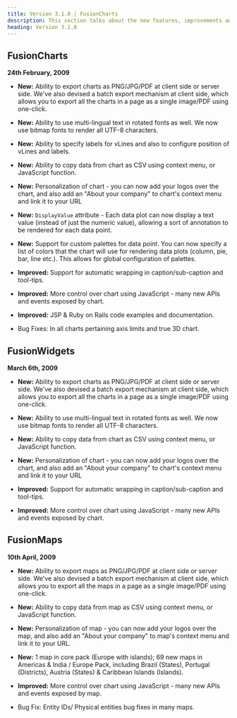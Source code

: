 ```yaml
---
title: Version 3.1.0 | FusionCharts
description: This section talks about the new features, improvements and fixes for v3.1.0.
heading: Version 3.1.0
---
```


## FusionCharts
**24th February, 2009**

* **New:** Ability to export charts as PNG/JPG/PDF at client side or server side. We've also devised a batch export mechanism at client side, which allows you to export all the charts in a page as a single image/PDF using one-click.

* **New:** Ability to use multi-lingual text in rotated fonts as well. We now use bitmap fonts to render all UTF-8 characters.

* **New:** Ability to specify labels for vLines and also to configure position of vLines and labels.

* **New:** Ability to copy data from chart as CSV using context menu, or JavaScript function.

* **New:** Personalization of chart - you can now add your logos over the chart, and also add an "About your company" to chart's context menu and link it to your URL

* **New:** `DisplayValue` attribute - Each data plot can now display a text value (instead of just the numeric value), allowing a sort of annotation to be rendered for each data point.

* **New:** Support for custom palettes for data point. You can now specify a list of colors that the chart will use for rendering data plots (column, pie, bar, line etc.). This allows for global configuration of palettes.

* **Improved:** Support for automatic wrapping in caption/sub-caption and tool-tips.

* **Improved:** More control over chart using JavaScript - many new APIs and events exposed by chart.

* **Improved:** JSP & Ruby on Rails code examples and documentation.

* Bug Fixes: In all charts pertaining axis limits and true 3D chart.

## FusionWidgets
**March 6th, 2009**

* **New:** Ability to export charts as PNG/JPG/PDF at client side or server side. We've also devised a batch export mechanism at client side, which allows you to export all the charts in a page as a single image/PDF using one-click.

* **New:** Ability to use multi-lingual text in rotated fonts as well. We now use bitmap fonts to render all UTF-8 characters.

* **New:** Ability to copy data from chart as CSV using context menu, or JavaScript function.

* **New:** Personalization of chart - you can now add your logos over the chart, and also add an "About your company" to chart's context menu and link it to your URL

* **Improved:** Support for automatic wrapping in caption/sub-caption and tool-tips.

* **Improved:** More control over chart using JavaScript - many new APIs and events exposed by chart.

## FusionMaps
**10th April, 2009**

* **New:** Ability to export maps as PNG/JPG/PDF at client side or server side. We've also devised a batch export mechanism at client side, which allows you to export all the maps in a page as a single image/PDF using one-click.

* **New:** Ability to copy data from map as CSV using context menu, or JavaScript function.

* **New:** Personalization of map - you can now add your logos over the map, and also add an "About your company" to map's context menu and link it to your URL.

* **New:** 1 map in core pack (Europe with islands); 69 new maps in Americas & India / Europe Pack, including Brazil (States), Portugal (Districts), Austria (States) & Caribbean Islands (Islands).

* **Improved:** More control over chart using JavaScript - many new APIs and events exposed by map.

* Bug Fix: Entity IDs/ Physical entities bug fixes in many maps.